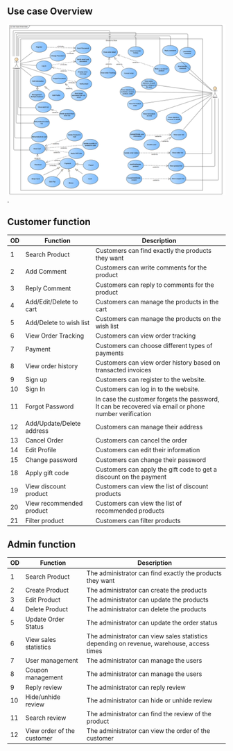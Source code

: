 ## Use case Overview

![alt text for screen readers](/use-case.png "Text to show on mouseover").

## Customer function

| **OD** | **Function**              | **Description**                                                                                       |
| ------ | ------------------------- | ----------------------------------------------------------------------------------------------------- |
| 1      | Search Product            | Customers can find exactly the products they want                                                     |
| 2      | Add Comment               | Customers can write comments for the product                                                          |
| 3      | Reply Comment             | Customers can reply to comments for the product                                                       |
| 4      | Add/Edit/Delete to cart   | Customers can manage the products in the cart                                                         |
| 5      | Add/Delete to wish list   | Customers can manage the products on the wish list                                                    |
| 6      | View Order Tracking       | Customers can view order tracking                                                                     |
| 7      | Payment                   | Customers can choose different types of payments                                                      |
| 8      | View order history        | Customers can view order history based on transacted invoices                                         |
| 9      | Sign up                   | Customers can register to the website.                                                                |
| 10     | Sign In                   | Customers can log in to the website.                                                                  |
| 11     | Forgot Password           | In case the customer forgets the password, It can be recovered via email or phone number verification |
| 12     | Add/Update/Delete address | Customers can manage their address                                                                    |
| 13     | Cancel Order              | Customers can cancel the order                                                                        |
| 14     | Edit Profile              | Customers can edit their information                                                                  |
| 15     | Change password           | Customers can change their password                                                                   |
| 18     | Apply gift code           | Customers can apply the gift code to get a discount on the payment                                    |
| 19     | View discount product     | Customers can view the list of discount products                                                      |
| 20     | View recommended product  | Customers can view the list of recommended products                                                   |
| 21     | Filter product            | Customers can filter products                                                                         |

## Admin function

| **OD** | **Function**               | **Description**                                                                           |
| ------ | -------------------------- | ----------------------------------------------------------------------------------------- |
| 1      | Search Product             | The administrator can find exactly the products they want                                 |
| 2      | Create Product             | The administrator can create the products                                                 |
| 3      | Edit Product               | The administrator can update the products                                                 |
| 4      | Delete Product             | The administrator can delete the products                                                 |
| 5      | Update Order Status        | The administrator can update the order status                                             |
| 6      | View sales statistics      | The administrator can view sales statistics depending on revenue, warehouse, access times |
| 7      | User management            | The administrator can manage the users                                                    |
| 8      | Coupon management          | The administrator can manage the users                                                    |
| 9      | Reply review               | The administrator can reply review                                                        |
| 10     | Hide/unhide review         | The administrator can hide or unhide review                                               |
| 11     | Search review              | The administrator can find the review of the product                                      |
| 12     | View order of the customer | The administrator can view the order of the customer                                      |
